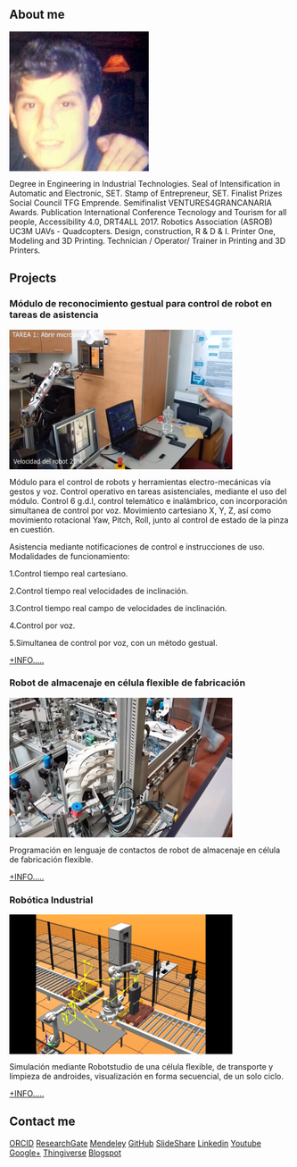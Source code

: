 ## About me

<img src="davidvelascogarcia.jpg" alt="lub1" height="250" width="250" align="middle">

Degree in Engineering in Industrial Technologies.
Seal of Intensification in Automatic and Electronic, SET.
Stamp of Entrepreneur, SET.
Finalist Prizes Social Council TFG Emprende.
Semifinalist VENTURES4GRANCANARIA Awards.
Publication International Conference Tecnology and Tourism for all people, Accessibility 4.0, DRT4ALL 2017.
Robotics Association (ASROB) UC3M
UAVs - Quadcopters. Design, construction, R & D & I.
Printer One, Modeling and 3D Printing.
Technician / Operator/ Trainer in Printing and 3D Printers.

## Projects

### Módulo de reconocimiento gestual para control de robot en tareas de asistencia



<img src="modulodereconocimientogestualparacontrolderobotentareasdeasistencia.png" alt="lub1" height="250" width="400" align="middle">




Módulo para el control de robots y herramientas electro-mecánicas vía gestos y voz.
Control operativo en tareas asistenciales, mediante el uso del módulo. Control 6 g.d.l, control telemático e inalámbrico, con incorporación simultanea de control por voz.
Movimiento cartesiano X, Y, Z, así como movimiento rotacional Yaw, Pitch, Roll, junto al control de estado de la pinza en cuestión.

Asistencia mediante notificaciones de control e instrucciones de uso.
Modalidades de funcionamiento:

1.Control tiempo real cartesiano.

2.Control tiempo real velocidades de inclinación.

3.Control tiempo real campo de velocidades de inclinación.

4.Control por voz.

5.Simultanea de control por voz, con un método gestual.


[+INFO.....](http://davidvelascogarcia.blogspot.com.es/2017/09/modulo-de-reconocimiento-gestual-para.html)

### Robot de almacenaje en célula flexible de fabricación

<img src="robotdealmacenajeencelulaflexible.png" alt="lub1" height="250" width="400" align="middle">


Programación en lenguaje de contactos de robot de almacenaje en célula de fabricación flexible.


[+INFO.....](http://davidvelascogarcia.blogspot.com.es/2017/10/robot-de-almacenaje-en-celula-de.html)


### Robótica Industrial

<img src="simulacionrobotstudio.png" alt="lub1" height="250" width="400" align="middle">


Simulación mediante Robotstudio de una célula flexible, de transporte y limpieza de androides, visualización en forma secuencial, de un solo ciclo.

[+INFO.....](http://davidvelascogarcia.blogspot.com.es/p/robotica-industrial.html)

## Contact me
 
[ORCID](http://orcid.org/0000-0001-7934-2836)      [ResearchGate](https://www.researchgate.net/profile/David_Velasco_Garcia)      [Mendeley](https://www.mendeley.com/profiles/david-velasco-garcia/)      [GitHub](https://github.com/davidvelascogarcia)      [SlideShare](https://es.slideshare.net/DavidVelascoGarcia)      [Linkedin](https://www.linkedin.com/in/davidvelascogarcia/)      [Youtube](https://www.youtube.com/channel/UCsC2ihUdekiNy3KlXhBcH4Q?view_as=subscriberpolymer%3Dtrue)      [Google+](https://plus.google.com/u/0/+DavidVelascoGarcia)      [Thingiverse](https://www.thingiverse.com/davidvelascogarcia/about)      [Blogspot](http://davidvelascogarcia.blogspot.com.es/) 
